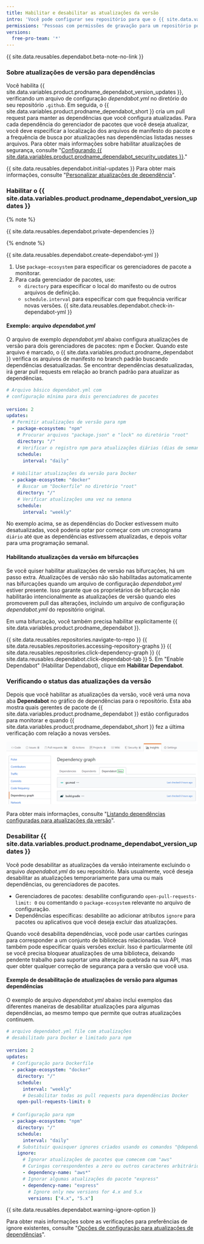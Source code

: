 ```yaml
---
title: Habilitar e desabilitar as atualizações da versão
intro: 'Você pode configurar seu repositório para que o {{ site.data.variables.product.prodname_dependabot }} atualize automaticamente os pacotes que você usa.'
permissions: 'Pessoas com permissões de gravação para um repositório podem habilitar ou desabilitar {{ site.data.variables.product.prodname_dependabot_version_updates }} para o repositório.'
versions:
  free-pro-team: '*'
---
```


{{ site.data.reusables.dependabot.beta-note-no-link }}

### Sobre atualizações de versão para dependências

Você habilita {{ site.data.variables.product.prodname_dependabot_version_updates }}, verificando um arquivo de configuração *dependabot.yml* no diretório do seu repositório `.github`. Em seguida, o {{ site.data.variables.product.prodname_dependabot_short }} cria um pull request para manter as dependências que você configura atualizadas. Para cada dependência do gerenciador de pacotes que você deseja atualizar, você deve especificar a localização dos arquivos de manifesto do pacote e a frequência de busca por atualizações nas dependências listadas nesses arquivos. Para obter mais informações sobre habilitar atualizações de segurança, consulte "[Configurando {{ site.data.variables.product.prodname_dependabot_security_updates }}](/github/managing-security-vulnerabilities/configuring-github-dependabot-security-updates)."

{{ site.data.reusables.dependabot.initial-updates }} Para obter mais informações, consulte "[Personalizar atualizações de dependência](/github/administering-a-repository/customizing-dependency-updates)".

### Habilitar o {{ site.data.variables.product.prodname_dependabot_version_updates }}

{% note %}

{{ site.data.reusables.dependabot.private-dependencies }}

{% endnote %}

{{ site.data.reusables.dependabot.create-dependabot-yml }}
1. Use `package-ecosystem` para especificar os gerenciadores de pacote a monitorar.
1. Para cada gerenciador de pacotes, use:
    - `directory` para especificar o local do manifesto ou de outros arquivos de definição.
    - `schedule.interval` para especificar com que frequência verificar novas versões.
{{ site.data.reusables.dependabot.check-in-dependabot-yml }}

#### Exemplo: arquivo *dependabot.yml*

O arquivo de exemplo *dependabot.yml* abaixo configura atualizações de versão para dois gerenciadores de pacotes: npm e Docker. Quando este arquivo é marcado, o {{ site.data.variables.product.prodname_dependabot }} verifica os arquivos de manifesto no branch padrão buscando dependências desatualizadas. Se encontrar dependências desatualizadas, irá gerar pull requests em relação ao branch padrão para atualizar as dependências.

```yaml
# Arquivo básico dependabot.yml com
# configuração mínima para dois gerenciadores de pacotes

version: 2
updates:
  # Permitir atualizações de versão para npm
  - package-ecosystem: "npm"
    # Procurar arquivos "package.json" e "lock" no diretório "root"
    directory: "/"
    # Verificar o registro npm para atualizações diárias (dias de semana)
    schedule:
      interval: "daily"

  # Habilitar atualizações da versão para Docker
  - package-ecosystem: "docker"
    # Buscar um "Dockerfile" no diretório "root"
    directory: "/"
    # Verificar atualizações uma vez na semana
    schedule:
      interval: "weekly"
```

No exemplo acima, se as dependências do Docker estivessem muito desatualizadas, você poderia optar por começar com um cronograma `diário` até que as dependências estivessem atualizadas, e depois voltar para uma programação semanal.

#### Habilitando atualizações da versão em bifurcações

Se você quiser habilitar atualizações de versão nas bifurcações, há um passo extra. Atualizações de versão não são habilitadas automaticamente nas bifurcações quando um arquivo de configuração *dependabot.yml* estiver presente. Isso garante que os proprietários de bifurcação não habilitarão intencionalmente as atualizações de versão quando eles promoverem pull das alterações, incluindo um arquivo de configuração *dependabot.yml* do repositório original.

Em uma bifurcação, você também precisa habilitar explicitamente {{ site.data.variables.product.prodname_dependabot }}.

{{ site.data.reusables.repositories.navigate-to-repo }}
{{ site.data.reusables.repositories.accessing-repository-graphs }}
{{ site.data.reusables.repositories.click-dependency-graph }}
{{ site.data.reusables.dependabot.click-dependabot-tab }}
5. Em "Enable Dependabot" (Habilitar Dependabot), clique em **Habilitar Dependabot**.

### Verificando o status das atualizações da versão

Depois que você habilitar as atualizações da versão, você verá uma nova aba **Dependabot** no gráfico de dependências para o repositório. Esta aba mostra quais gerentes de pacote de {{ site.data.variables.product.prodname_dependabot }} estão configurados para monitorar e quando {{ site.data.variables.product.prodname_dependabot_short }} fez a última verificação com relação a novas versões.

![Aba de Insights do Repositório, gráfico de dependências, aba Dependabot](/assets/images/help/dependabot/dependabot-tab-view-beta.png)

Para obter mais informações, consulte "[Listando dependências configuradas para atualizações da versão](/github/administering-a-repository/listing-dependencies-configured-for-version-updates)".

### Desabilitar {{ site.data.variables.product.prodname_dependabot_version_updates }}

Você pode desabilitar as atualizações da versão inteiramente excluindo o arquivo *dependabot.yml* do seu repositório. Mais usualmente, você deseja desabilitar as atualizações temporariamente para uma ou mais dependências, ou gerenciadores de pacotes.

- Gerenciadores de pacotes: desabilite configurando `open-pull-requests-limit: 0` ou comentando o `package-ecosystem` relevante no arquivo de configuração.
- Dependências específicas: desabilite ao adicionar atributos `ignore` para pacotes ou aplicativos que você deseja excluir das atualizações.

Quando você desabilita dependências, você pode usar cartões curingas para corresponder a um conjunto de bibliotecas relacionadas. Você também pode especificar quais versões excluir. Isso é particularmente útil se você precisa bloquear atualizações de uma biblioteca, deixando pendente trabalho para suportar uma alteração quebrada na sua API, mas quer obter qualquer correção de segurança para a versão que você usa.

#### Exemplo de desabilitação de atualizações de versão para algumas dependências

O exemplo de arquivo *dependabot.yml* abaixo inclui exemplos das diferentes maneiras de desabilitar atualizações para algumas dependências, ao mesmo tempo que permite que outras atualizações continuem.

```yaml
# arquivo dependabot.yml file com atualizações
# desabilitado para Docker e limitado para npm

version: 2
updates:
  # Configuração para Dockerfile
  - package-ecosystem: "docker"
    directory: "/"
    schedule:
      interval: "weekly"
      # Desabilitar todas as pull requests para dependências Docker
    open-pull-requests-limit: 0

  # Configuração para npm
  - package-ecosystem: "npm"
    directory: "/"
    schedule:
      interval: "daily"
    # Substituir quaisquer ignores criados usando os comandos "@dependabot ignore"
    ignore:
      # Ignorar atualizações de pacotes que comecem com "aws"
      # Curingas correspondentes a zero ou outros caracteres arbitrários
      - dependency-name: "aws*"
      # Ignorar algumas atualizações do pacote "express"
      - dependency-name: "express"
        # Ignore only new versions for 4.x and 5.x
        versions: ["4.x", "5.x"]
```

{{ site.data.reusables.dependabot.warning-ignore-option }}

Para obter mais informações sobre as verificações para preferências de ignore existentes, consulte "[Opções de configuração para atualizações de dependências](/github/administering-a-repository/configuration-options-for-dependency-updates#ignore)".
